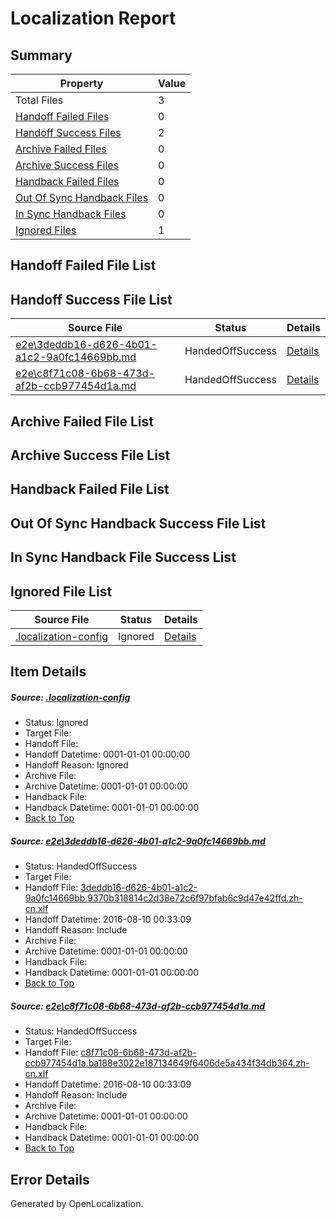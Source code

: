 # <a name='report-top'></a> Localization Report

## Summary
 Property | Value 
 -------- | ----- 
 Total Files | 3
[ Handoff Failed Files ](#handoff-failed-list)| 0
[ Handoff Success Files ](#handoff-success-list)| 2
[ Archive Failed Files ](#archive-failed-list)| 0
[ Archive Success Files ](#archive-success-list)| 0
[ Handback Failed Files ](#handback-failed-list)| 0
[ Out Of Sync Handback Files ](#outofsync-handback-success-list)| 0
[ In Sync Handback Files ](#insync-handback-success-list)| 0
[ Ignored Files ](#ignored-list)| 1

## <a name='handoff-failed-list'></a> Handoff Failed File List

## <a name='handoff-success-list'></a> Handoff Success File List
 Source File | Status | Details 
 ----------- | ------ | ------- 
 [e2e\3deddb16-d626-4b01-a1c2-9a0fc14669bb.md](https://github.com/OpenLocalizationTestOrg/oltest/blob/9c3219056751008597f59b20650b6bcd192976fa/e2e/3deddb16-d626-4b01-a1c2-9a0fc14669bb.md) | HandedOffSuccess | [Details](#11bb3557de52518ba6566d53a5f5b15aa8b1c7181)
 [e2e\c8f71c08-6b68-473d-af2b-ccb977454d1a.md](https://github.com/OpenLocalizationTestOrg/oltest/blob/9c3219056751008597f59b20650b6bcd192976fa/e2e/c8f71c08-6b68-473d-af2b-ccb977454d1a.md) | HandedOffSuccess | [Details](#0d7d75a7245646a71a32ab84419b71623d946fbc2)

## <a name='archive-failed-list'></a> Archive Failed File List

## <a name='archive-success-list'></a> Archive Success File List

## <a name='handback-failed-list'></a> Handback Failed File List

## <a name='outofsync-handback-success-list'></a> Out Of Sync Handback Success File List

## <a name='insync-handback-success-list'></a> In Sync Handback File Success List

## <a name='ignored-list'></a> Ignored File List
 Source File | Status | Details 
 ----------- | ------ | ------- 
 [.localization-config](https://github.com/OpenLocalizationTestOrg/oltest/blob/9c3219056751008597f59b20650b6bcd192976fa/.localization-config) | Ignored | [Details](#3d4f252ac210baf56311d7e97dcc2db10974dbd20)

## Item Details
##### <a name='3d4f252ac210baf56311d7e97dcc2db10974dbd20'></a> Source: [.localization-config](https://github.com/OpenLocalizationTestOrg/oltest/blob/9c3219056751008597f59b20650b6bcd192976fa/.localization-config)
* Status: Ignored
* Target File: 
* Handoff File: 
* Handoff Datetime: 0001-01-01 00:00:00
* Handoff Reason: Ignored
* Archive File: 
* Archive Datetime: 0001-01-01 00:00:00
* Handback File: 
* Handback Datetime: 0001-01-01 00:00:00
* [Back to Top](#report-top)

##### <a name='11bb3557de52518ba6566d53a5f5b15aa8b1c7181'></a> Source: [e2e\3deddb16-d626-4b01-a1c2-9a0fc14669bb.md](https://github.com/OpenLocalizationTestOrg/oltest/blob/9c3219056751008597f59b20650b6bcd192976fa/e2e/3deddb16-d626-4b01-a1c2-9a0fc14669bb.md)
* Status: HandedOffSuccess
* Target File: 
* Handoff File: [3deddb16-d626-4b01-a1c2-9a0fc14669bb.9370b318814c2d38e72c6f97bfab6c9d47e42ffd.zh-cn.xlf](https://github.com/OpenLocalizationTestOrg/olhandoff-e2e/blob/fbf06019c2d7d3302b66839e140e8bf65296b0d0/ol-handoff/OpenLocalizationTestOrg/ol-test-zhcn/ci/high/3deddb16-d626-4b01-a1c2-9a0fc14669bb.9370b318814c2d38e72c6f97bfab6c9d47e42ffd.zh-cn.xlf)
* Handoff Datetime: 2016-08-10 00:33:09
* Handoff Reason: Include
* Archive File: 
* Archive Datetime: 0001-01-01 00:00:00
* Handback File: 
* Handback Datetime: 0001-01-01 00:00:00
* [Back to Top](#report-top)

##### <a name='0d7d75a7245646a71a32ab84419b71623d946fbc2'></a> Source: [e2e\c8f71c08-6b68-473d-af2b-ccb977454d1a.md](https://github.com/OpenLocalizationTestOrg/oltest/blob/9c3219056751008597f59b20650b6bcd192976fa/e2e/c8f71c08-6b68-473d-af2b-ccb977454d1a.md)
* Status: HandedOffSuccess
* Target File: 
* Handoff File: [c8f71c08-6b68-473d-af2b-ccb977454d1a.ba188e3022e187134649f6406de5a434f34db364.zh-cn.xlf](https://github.com/OpenLocalizationTestOrg/olhandoff-e2e/blob/fbf06019c2d7d3302b66839e140e8bf65296b0d0/ol-handoff/OpenLocalizationTestOrg/ol-test-zhcn/ci/high/c8f71c08-6b68-473d-af2b-ccb977454d1a.ba188e3022e187134649f6406de5a434f34db364.zh-cn.xlf)
* Handoff Datetime: 2016-08-10 00:33:09
* Handoff Reason: Include
* Archive File: 
* Archive Datetime: 0001-01-01 00:00:00
* Handback File: 
* Handback Datetime: 0001-01-01 00:00:00
* [Back to Top](#report-top)


## Error Details

Generated by OpenLocalization.
